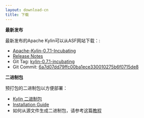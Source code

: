 ```yaml
---
layout: download-cn
title: 下载
---
```

__最新发布__

最新发布的Apache Kylin可以从ASF网站下载：:

  * [Apache-Kylin-0.7.1-Incubating](http://www.apache.org/dyn/closer.cgi/incubator/kylin/apache-kylin-0.7.1-incubating)
  * [Release Notes](http://kylin.incubator.apache.org/docs/release_notes.html)
  * Git Tag: [kylin-0.7.1-incubating](https://github.com/apache/incubator-kylin/tree/kylin-0.7.1-incubating)
  * Git Commit: [6a7d07dd79ffc00ba1ece330010275b6f0715de8](https://github.com/apache/incubator-kylin/commit/6a7d07dd79ffc00ba1ece330010275b6f0715de8)

__二进制包__

预打包的二进制包以方便部署：

  * [Kylin 二进制包](kylin-0.7.2-incubating.tar.gz)
  * [Installation Guide](../docs/install)
  * 如何从源文件生成二进制包，请参考这篇[教程](http://kylin.incubator.apache.org/docs/howto/howto_package.html)

<!--
__ODBC 驱动__

Apache Kylin ODBC驱动:

  * [Kylin ODBC Driver](KylinODBC.zip)

-->
